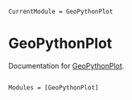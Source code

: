 ```@meta
CurrentModule = GeoPythonPlot
```

# GeoPythonPlot

Documentation for [GeoPythonPlot](https://github.com/ggebbie/GeoPythonPlot.jl).

```@index
```

```@autodocs
Modules = [GeoPythonPlot]
```
